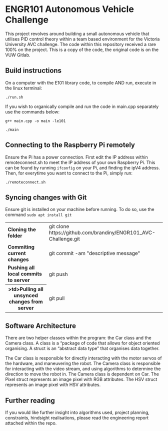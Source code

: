 # ENGR101 Autonomous Vehicle Challenge

This project revolves around building a small autonomous vehicle that utilises PID control theory within a team based environment for the Victoria University AVC challenge. The code within this repository received a rare 100% on the project.
This is a copy of the code, the original code is on the VUW Gitlab.

## Build instructions
On a computer with the E101 library code, to compile AND run, execute in the linux terminal:

`./run.sh`

If you wish to organically compile and run the code in main.cpp separately use the commands below:

`g++ main.cpp -o main -le101`

`./main`

## Connecting to the Raspberry Pi remotely
Ensure the Pi has a power connection. First edit the IP address within remoteconnect.sh to meet the IP address of your own Raspberry Pi. This can be found by running `ifconfig` on your Pi, and finding the ipV4 address.
Then, for everytime you want to connect to the Pi, simply run:

`./remoteconnect.sh`

## Syncing changes with Git
Ensure git is installed on your machine before running. To do so, use the command `sudo apt install git`

<table>
  <tr>
    <td><strong>Cloning the folder</strong></td>
    <td>git clone https://github.com/brandiny/ENGR101_AVC-Challenge.git</td>
  </tr>
  
  <tr>
    <td><strong>Commiting current changes</strong></td>
    <td>git commit -am "descriptive message"</td>
  </tr>

  
  <tr>
    <td><strong>Pushing all local commits to server</strong></td>
    <td>git push</td>
  </tr>
  
  <tr>
    <th>>td><strong>Pulling all unsynced changes from server</strong></td></th>
    <td>git pull</td>
  </tr>
<table>

## Software Architecture
There are two helper classes within the program: the Car class and the Camera class. A class is a “package of code that allows for object oriented organising. A struct is an “abstract data type” that organises data together.

The Car class is responsible for directly interacting with the motor servos of the hardware, and maneuvering the robot. The Camera class is responsible for interacting with the video stream, and using algorithms to determine the direction to move the robot in. The Camera class is dependent on Car. The Pixel struct represents an image pixel with RGB attributes. The HSV struct represents an image pixel with HSV attributes.

  
## Further reading
If you would like further insight into algorithms used, project planning, constraints, hindsight realisations, please read the engineering report attached within the repo.
